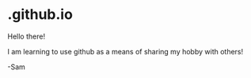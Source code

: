 # .github.io

Hello there!

I am learning to use github as a means of sharing my hobby with others!

-Sam

